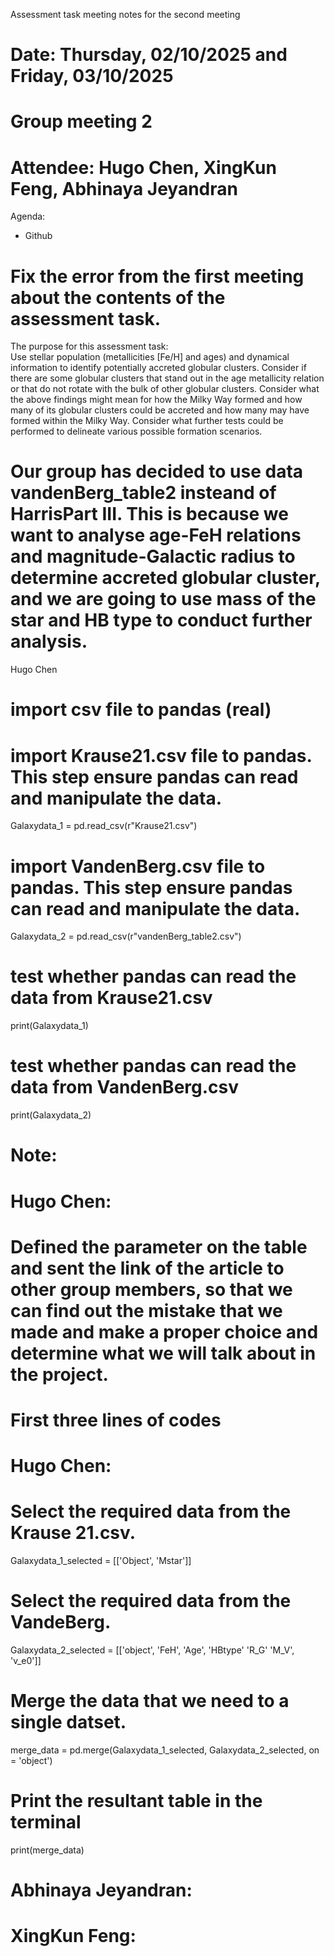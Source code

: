 Assessment task meeting notes for the second meeting
# Date: Thursday, 02/10/2025 and Friday, 03/10/2025
# Group meeting 2 
# Attendee: Hugo Chen, XingKun Feng, Abhinaya Jeyandran

Agenda:
- Github

# Fix the error from the first meeting about the contents of the assessment task.
The purpose for this assessment task:  
Use stellar population (metallicities [Fe/H] and ages) and dynamical information to identify potentially accreted globular clusters. Consider if there are some globular clusters that stand out in the age metallicity relation or that do not rotate with the bulk of other globular clusters. 
Consider what the above findings might mean for how the Milky Way formed and how many of its globular clusters could be accreted and how many may have formed within the Milky Way. Consider what further tests could be performed to delineate various possible formation scenarios.
# Our group has decided to use data vandenBerg_table2 insteand of HarrisPart III. This is because we want to analyse age-FeH relations and magnitude-Galactic radius to determine accreted globular cluster, and we are going to use mass of the star and HB type to conduct further analysis.  


Hugo Chen
# import csv file to pandas (real)
# import Krause21.csv file to pandas. This step ensure pandas can read and manipulate the data. 
Galaxydata_1 = pd.read_csv(r"Krause21.csv")
# import VandenBerg.csv file to pandas. This step ensure pandas can read and manipulate the data.
Galaxydata_2 = pd.read_csv(r"vandenBerg_table2.csv")
# test whether pandas can read the data from Krause21.csv
print(Galaxydata_1)
# test whether pandas can read the data from VandenBerg.csv
print(Galaxydata_2)

# Note:
# Hugo Chen: 
# Defined the parameter on the table and sent the link of the article to other group members, so that we can find out the mistake that we made and make a proper choice and determine what we will talk about in the project.



# First three lines of codes
# Hugo Chen:
# Select the required data from the Krause 21.csv.
Galaxydata_1_selected = [['Object', 'Mstar']]
# Select the required data from the VandeBerg.
Galaxydata_2_selected = [['object', 'FeH', 'Age', 'HBtype' 'R_G' 'M_V', 'v_e0']]
# Merge the data that we need to a single datset.
merge_data = pd.merge(Galaxydata_1_selected, Galaxydata_2_selected, on = 'object')
# Print the resultant table in the terminal
print(merge_data)

# Abhinaya Jeyandran:

# XingKun Feng: